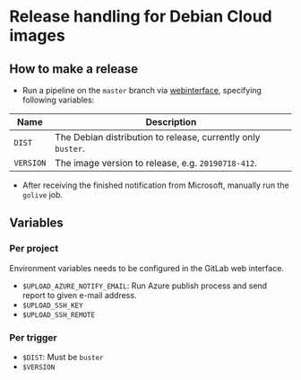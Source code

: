 # Release handling for Debian Cloud images

## How to make a release

* Run a pipeline on the `master` branch via [webinterface](https://salsa.debian.org/cloud-team/debian-cloud-images-release/pipelines/new), specifying following variables:

| Name | Description
|---|---|
| `DIST` | The Debian distribution to release, currently only `buster`.
| `VERSION` | The image version to release, e.g. `20190718-412`.

* After receiving the finished notification from Microsoft, manually run the `golive` job.

## Variables

### Per project

Environment variables needs to be configured in the GitLab web interface.

 * `$UPLOAD_AZURE_NOTIFY_EMAIL`: Run Azure publish process and send report to given e-mail address.
 * `$UPLOAD_SSH_KEY`
 * `$UPLOAD_SSH_REMOTE`

### Per trigger

* `$DIST`: Must be `buster`
* `$VERSION`
